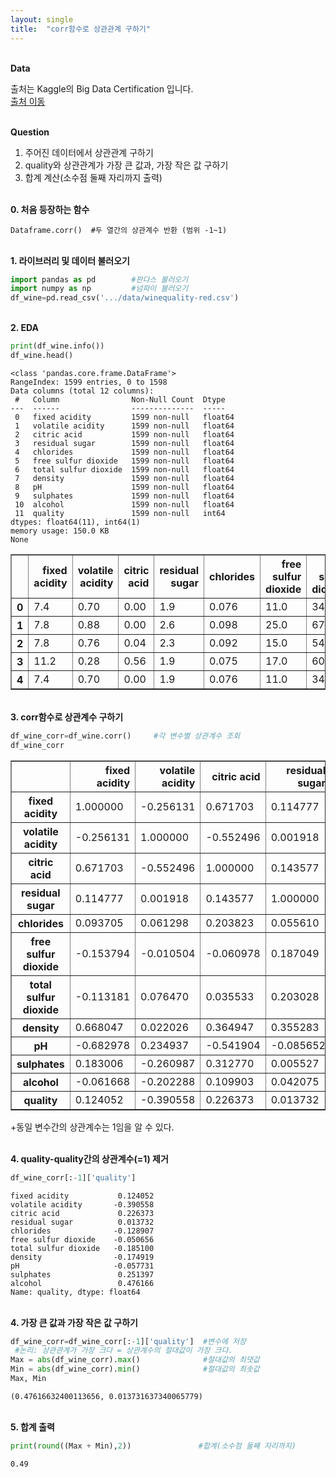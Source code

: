 ```yaml
---
layout: single
title:  "corr함수로 상관관계 구하기"
---
```


<br/>**Data**<br/>

출처는 Kaggle의 Big Data Certification 입니다.<br/>
[출처 이동](https://www.kaggle.com/code/agileteam/py-t1-8-expected-questions/notebook)

<br/>**Question**<br/>

1. 주어진 데이터에서 상관관계 구하기
2. quality와 상관관계가 가장 큰 값과, 가장 작은 값 구하기
3. 합계 계산(소수점 둘째 자리까지 출력)

<br/>**0. 처음 등장하는 함수**<br/>

    Dataframe.corr()  #두 열간의 상관계수 반환 (범위 -1~1)
    
<br/>**1. 라이브러리 및 데이터 불러오기**<br/>    

```python
import pandas as pd        #판다스 불러오기
import numpy as np         #넘파이 불러오기
df_wine=pd.read_csv('.../data/winequality-red.csv')
```

<br/>**2. EDA**<br/>    

```python
print(df_wine.info())  
df_wine.head()
```

    <class 'pandas.core.frame.DataFrame'>
    RangeIndex: 1599 entries, 0 to 1598
    Data columns (total 12 columns):
     #   Column                Non-Null Count  Dtype  
    ---  ------                --------------  -----  
     0   fixed acidity         1599 non-null   float64
     1   volatile acidity      1599 non-null   float64
     2   citric acid           1599 non-null   float64
     3   residual sugar        1599 non-null   float64
     4   chlorides             1599 non-null   float64
     5   free sulfur dioxide   1599 non-null   float64
     6   total sulfur dioxide  1599 non-null   float64
     7   density               1599 non-null   float64
     8   pH                    1599 non-null   float64
     9   sulphates             1599 non-null   float64
     10  alcohol               1599 non-null   float64
     11  quality               1599 non-null   int64  
    dtypes: float64(11), int64(1)
    memory usage: 150.0 KB
    None
    




</style>
<table border="1" class="dataframe">
  <thead>
    <tr style="text-align: right;">
      <th></th>
      <th>fixed acidity</th>
      <th>volatile acidity</th>
      <th>citric acid</th>
      <th>residual sugar</th>
      <th>chlorides</th>
      <th>free sulfur dioxide</th>
      <th>total sulfur dioxide</th>
      <th>density</th>
      <th>pH</th>
      <th>sulphates</th>
      <th>alcohol</th>
      <th>quality</th>
    </tr>
  </thead>
  <tbody>
    <tr>
      <th>0</th>
      <td>7.4</td>
      <td>0.70</td>
      <td>0.00</td>
      <td>1.9</td>
      <td>0.076</td>
      <td>11.0</td>
      <td>34.0</td>
      <td>0.9978</td>
      <td>3.51</td>
      <td>0.56</td>
      <td>9.4</td>
      <td>5</td>
    </tr>
    <tr>
      <th>1</th>
      <td>7.8</td>
      <td>0.88</td>
      <td>0.00</td>
      <td>2.6</td>
      <td>0.098</td>
      <td>25.0</td>
      <td>67.0</td>
      <td>0.9968</td>
      <td>3.20</td>
      <td>0.68</td>
      <td>9.8</td>
      <td>5</td>
    </tr>
    <tr>
      <th>2</th>
      <td>7.8</td>
      <td>0.76</td>
      <td>0.04</td>
      <td>2.3</td>
      <td>0.092</td>
      <td>15.0</td>
      <td>54.0</td>
      <td>0.9970</td>
      <td>3.26</td>
      <td>0.65</td>
      <td>9.8</td>
      <td>5</td>
    </tr>
    <tr>
      <th>3</th>
      <td>11.2</td>
      <td>0.28</td>
      <td>0.56</td>
      <td>1.9</td>
      <td>0.075</td>
      <td>17.0</td>
      <td>60.0</td>
      <td>0.9980</td>
      <td>3.16</td>
      <td>0.58</td>
      <td>9.8</td>
      <td>6</td>
    </tr>
    <tr>
      <th>4</th>
      <td>7.4</td>
      <td>0.70</td>
      <td>0.00</td>
      <td>1.9</td>
      <td>0.076</td>
      <td>11.0</td>
      <td>34.0</td>
      <td>0.9978</td>
      <td>3.51</td>
      <td>0.56</td>
      <td>9.4</td>
      <td>5</td>
    </tr>
  </tbody>
</table>
</div>


<br/>**3. corr함수로 상관계수 구하기**<br/>

```python
df_wine_corr=df_wine.corr()     #각 변수별 상관계수 조회
df_wine_corr
```




</style>
<table border="1" class="dataframe">
  <thead>
    <tr style="text-align: right;">
      <th></th>
      <th>fixed acidity</th>
      <th>volatile acidity</th>
      <th>citric acid</th>
      <th>residual sugar</th>
      <th>chlorides</th>
      <th>free sulfur dioxide</th>
      <th>total sulfur dioxide</th>
      <th>density</th>
      <th>pH</th>
      <th>sulphates</th>
      <th>alcohol</th>
      <th>quality</th>
    </tr>
  </thead>
  <tbody>
    <tr>
      <th>fixed acidity</th>
      <td>1.000000</td>
      <td>-0.256131</td>
      <td>0.671703</td>
      <td>0.114777</td>
      <td>0.093705</td>
      <td>-0.153794</td>
      <td>-0.113181</td>
      <td>0.668047</td>
      <td>-0.682978</td>
      <td>0.183006</td>
      <td>-0.061668</td>
      <td>0.124052</td>
    </tr>
    <tr>
      <th>volatile acidity</th>
      <td>-0.256131</td>
      <td>1.000000</td>
      <td>-0.552496</td>
      <td>0.001918</td>
      <td>0.061298</td>
      <td>-0.010504</td>
      <td>0.076470</td>
      <td>0.022026</td>
      <td>0.234937</td>
      <td>-0.260987</td>
      <td>-0.202288</td>
      <td>-0.390558</td>
    </tr>
    <tr>
      <th>citric acid</th>
      <td>0.671703</td>
      <td>-0.552496</td>
      <td>1.000000</td>
      <td>0.143577</td>
      <td>0.203823</td>
      <td>-0.060978</td>
      <td>0.035533</td>
      <td>0.364947</td>
      <td>-0.541904</td>
      <td>0.312770</td>
      <td>0.109903</td>
      <td>0.226373</td>
    </tr>
    <tr>
      <th>residual sugar</th>
      <td>0.114777</td>
      <td>0.001918</td>
      <td>0.143577</td>
      <td>1.000000</td>
      <td>0.055610</td>
      <td>0.187049</td>
      <td>0.203028</td>
      <td>0.355283</td>
      <td>-0.085652</td>
      <td>0.005527</td>
      <td>0.042075</td>
      <td>0.013732</td>
    </tr>
    <tr>
      <th>chlorides</th>
      <td>0.093705</td>
      <td>0.061298</td>
      <td>0.203823</td>
      <td>0.055610</td>
      <td>1.000000</td>
      <td>0.005562</td>
      <td>0.047400</td>
      <td>0.200632</td>
      <td>-0.265026</td>
      <td>0.371260</td>
      <td>-0.221141</td>
      <td>-0.128907</td>
    </tr>
    <tr>
      <th>free sulfur dioxide</th>
      <td>-0.153794</td>
      <td>-0.010504</td>
      <td>-0.060978</td>
      <td>0.187049</td>
      <td>0.005562</td>
      <td>1.000000</td>
      <td>0.667666</td>
      <td>-0.021946</td>
      <td>0.070377</td>
      <td>0.051658</td>
      <td>-0.069408</td>
      <td>-0.050656</td>
    </tr>
    <tr>
      <th>total sulfur dioxide</th>
      <td>-0.113181</td>
      <td>0.076470</td>
      <td>0.035533</td>
      <td>0.203028</td>
      <td>0.047400</td>
      <td>0.667666</td>
      <td>1.000000</td>
      <td>0.071269</td>
      <td>-0.066495</td>
      <td>0.042947</td>
      <td>-0.205654</td>
      <td>-0.185100</td>
    </tr>
    <tr>
      <th>density</th>
      <td>0.668047</td>
      <td>0.022026</td>
      <td>0.364947</td>
      <td>0.355283</td>
      <td>0.200632</td>
      <td>-0.021946</td>
      <td>0.071269</td>
      <td>1.000000</td>
      <td>-0.341699</td>
      <td>0.148506</td>
      <td>-0.496180</td>
      <td>-0.174919</td>
    </tr>
    <tr>
      <th>pH</th>
      <td>-0.682978</td>
      <td>0.234937</td>
      <td>-0.541904</td>
      <td>-0.085652</td>
      <td>-0.265026</td>
      <td>0.070377</td>
      <td>-0.066495</td>
      <td>-0.341699</td>
      <td>1.000000</td>
      <td>-0.196648</td>
      <td>0.205633</td>
      <td>-0.057731</td>
    </tr>
    <tr>
      <th>sulphates</th>
      <td>0.183006</td>
      <td>-0.260987</td>
      <td>0.312770</td>
      <td>0.005527</td>
      <td>0.371260</td>
      <td>0.051658</td>
      <td>0.042947</td>
      <td>0.148506</td>
      <td>-0.196648</td>
      <td>1.000000</td>
      <td>0.093595</td>
      <td>0.251397</td>
    </tr>
    <tr>
      <th>alcohol</th>
      <td>-0.061668</td>
      <td>-0.202288</td>
      <td>0.109903</td>
      <td>0.042075</td>
      <td>-0.221141</td>
      <td>-0.069408</td>
      <td>-0.205654</td>
      <td>-0.496180</td>
      <td>0.205633</td>
      <td>0.093595</td>
      <td>1.000000</td>
      <td>0.476166</td>
    </tr>
    <tr>
      <th>quality</th>
      <td>0.124052</td>
      <td>-0.390558</td>
      <td>0.226373</td>
      <td>0.013732</td>
      <td>-0.128907</td>
      <td>-0.050656</td>
      <td>-0.185100</td>
      <td>-0.174919</td>
      <td>-0.057731</td>
      <td>0.251397</td>
      <td>0.476166</td>
      <td>1.000000</td>
    </tr>
  </tbody>
</table>
</div>


+동일 변수간의 상관계수는 1임을 알 수 있다.<br/>

<br/>**4. quality-quality간의 상관계수(=1) 제거**<br/>


```python
df_wine_corr[:-1]['quality']   
```




    fixed acidity           0.124052
    volatile acidity       -0.390558
    citric acid             0.226373
    residual sugar          0.013732
    chlorides              -0.128907
    free sulfur dioxide    -0.050656
    total sulfur dioxide   -0.185100
    density                -0.174919
    pH                     -0.057731
    sulphates               0.251397
    alcohol                 0.476166
    Name: quality, dtype: float64


<br/>**4. 가장 큰 값과 가장 작은 값 구하기**<br/>


```python
df_wine_corr=df_wine_corr[:-1]['quality']  #변수에 저장
 #논리: 상관관계가 가장 크다 = 상관계수의 절대값이 가장 크다.
Max = abs(df_wine_corr).max()              #절대값의 최댓값
Min = abs(df_wine_corr).min()              #절대값의 최솟값
Max, Min
```




    (0.47616632400113656, 0.013731637340065779)


<br/>**5. 합계 출력**<br/>

```python
print(round((Max + Min),2))               #합계(소수점 둘째 자리까지)
```

    0.49
    
